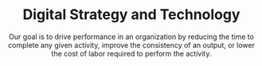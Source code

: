 ---
layout: service
order: 4
title: "Digital Strategy and Technology"
subtitle: "Our goal is to drive performance in an organization by reducing the time to complete any given activity, improve the consistency of an output, or lower the cost of labor required to perform the activity."
intro: "SLKone’s digital strategy consulting helps businesses unlock the full potential of their technology investments. By streamlining IT infrastructure and implementing advanced automation like Robotic Process Automation (RPA), we enable your organization to scale efficiently. We categorize systems based on their support for activity completion: making activities easier to complete, serving as tools for completing activities, or performing activities autonomously. Our goal is to drive performance by reducing activity completion time, improving output consistency, and lowering labor costs."
approach: "We take a pragmatic approach to digital strategy and technology implementation. By aligning technology initiatives with business goals, we ensure that every digital investment contributes directly to your organization's success. Our team combines deep technical expertise with broad business acumen to deliver solutions that not only leverage cutting-edge technology but also drive tangible business outcomes."
blurb-intro: "Transform your operations with innovative digital solutions for enhanced efficiency."
why_choose:
  - point: "Strategic Alignment"
    icon: "fa-objects-align-left"
    description: "Ensuring technology initiatives are in line with business objectives."
  - point: "Advanced Expertise"
    icon: "fa-microchip"
    description: "Leveraging the latest technological advancements for your benefit."
  - point: "Customized Solutions"
    icon: "fa-diagram-project"
    description: "Tailored digital strategies to fit your unique business needs."
  - point: "Proven Track Record"
    icon: "fa-check-circle"
    description: "Successful digital transformations across various industries."
  - point: "Continuous Support"
    icon: "fa-chart-bar"
    description: "Ongoing assistance to maintain and enhance digital initiatives."
  - point: "Data-Driven Approach"
    icon: "fa-chart-candlestick"
    description: "Utilizing analytics to inform and optimize digital strategies."
cta_title: "Ready to drive your digital transformation?"
cta: "Contact SLKone today to discover how our Digital Strategy and Technology services can elevate your business operations and performance."
icon: "fa-computer"
color: "plum"
background_image: "/assets/images/backgrounds/digital-strategy.webp"
permalink: /services/digital-strategy-and-technology
---